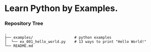 Learn Python by Examples.
=========================

### Repository Tree

    .
    ├── examples/                   # python examples
    │  └── ex_001_hello_world.py    # 13 ways to print "Hello World!"                   
    └── README.md
